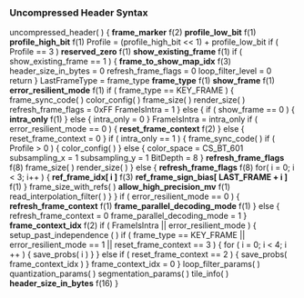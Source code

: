 ### Uncompressed Header Syntax

<div class="syntax">
uncompressed_header( ) {
    <b>frame_marker</b>                                                      f(2)
    <b>profile_low_bit</b>                                                   f(1)
    <b>profile_high_bit</b>                                                  f(1)
    Profile = (profile_high_bit << 1) + profile_low_bit
    if ( Profile == 3 )
        <b>reserved_zero</b>                                                 f(1)
    <b>show_existing_frame</b>                                               f(1)
    if ( show_existing_frame == 1 ) {
        <b>frame_to_show_map_idx</b>                                         f(3)
        header_size_in_bytes = 0
        refresh_frame_flags = 0
        loop_filter_level = 0
        return
    }
    LastFrameType = frame_type
    <b>frame_type</b>                                                        f(1)
    <b>show_frame</b>                                                        f(1)
    <b>error_resilient_mode</b>                                              f(1)
    if ( frame_type == KEY_FRAME ) {
        frame_sync_code( )
        color_config( )
        frame_size( )
        render_size( )
        refresh_frame_flags = 0xFF
        FrameIsIntra = 1
    } else {
        if ( show_frame == 0 ) {
            <b>intra_only</b>                                                f(1)
        } else {
            intra_only = 0
        }
        FrameIsIntra = intra_only
        if ( error_resilient_mode == 0 ) {
            <b>reset_frame_context</b>                                       f(2)
        } else {
            reset_frame_context = 0
        }
        if ( intra_only == 1 ) {
            frame_sync_code( )
            if ( Profile > 0 ) {
                color_config( )
            } else {
                color_space = CS_BT_601
                subsampling_x = 1
                subsampling_y = 1
                BitDepth = 8
            }
            <b>refresh_frame_flags</b>                                       f(8)
            frame_size( )
            render_size( )
        } else {
            <b>refresh_frame_flags</b>                                       f(8)
            for( i = 0; i < 3; i++ ) {
                <b>ref_frame_idx[ i ]</b>                                    f(3)
                <b>ref_frame_sign_bias[ LAST_FRAME + i ]</b>                 f(1)
            }
            frame_size_with_refs( )
            <b>allow_high_precision_mv</b>                                   f(1)
            read_interpolation_filter( )
        }
    }
    if ( error_resilient_mode == 0 ) {
        <b>refresh_frame_context</b>                                         f(1)
        <b>frame_parallel_decoding_mode</b>                                  f(1)
    } else {
        refresh_frame_context = 0
        frame_parallel_decoding_mode = 1
    }
    <b>frame_context_idx</b>                                                 f(2)
    if ( FrameIsIntra || error_resilient_mode ) {
        setup_past_independence ( )
        if ( frame_type == KEY_FRAME || error_resilient_mode == 1 || reset_frame_context == 3 ) {
            for ( i = 0; i < 4; i ++ ) {
                save_probs( i )
            }
        } else if ( reset_frame_context == 2 ) {
            save_probs( frame_context_idx )
        }
        frame_context_idx = 0
    }
    loop_filter_params( )
    quantization_params( )
    segmentation_params( )
    tile_info( )
    <b>header_size_in_bytes</b>                                              f(16)
}
</div>
